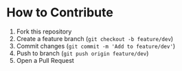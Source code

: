 # How to Contribute

1. Fork this repository
2. Create a feature branch (`git checkout -b feature/dev`)
3. Commit changes (`git commit -m 'Add to feature/dev'`)
4. Push to branch (`git push origin feature/dev`)
5. Open a Pull Request
